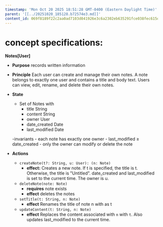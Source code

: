 ```yaml
---
timestamp: 'Mon Oct 20 2025 18:51:28 GMT-0400 (Eastern Daylight Time)'
parent: '[[../20251020_185128.b72574e3.md]]'
content_id: 069f8189f22c2aa0ad7103d041926e3c6a2302eb635291fce038fec615db258d
---
```


# concept specifications:

**Notes\[User]**

* **Purpose** records written information
* **Principle** Each user can create and manage their own notes.
  A note belongs to exactly one user and contains a title and body text.
  Users can view, edit, rename, and delete their own notes.
* **State**

  * Set of Notes with
    * title String
    * content String
    * owner User
    * date\_created Date
    * last\_modified Date

  -invariants
  \- each note has exactly one owner
  \- last\_modified ≥ date\_created
  \- only the owner can modify or delete the note
* **Actions**
  * `createNote(t?: String, u: User): (n: Note)`
    * **effect:** Creates a new note.  If t is specified, the title is t.  Otherwise, the title is "Untitled".  date\_created and last\_modified is set to the current time.  The owner is u.
  * `deleteNote(note: Note)`
    * **requires** note exists
    * **effect** deletes the notes
  * `setTitle(t: String, n: Note)`
    * **effect** Renames the title of note n with as t
  * `updateContent(t: String, n: Note)`
    * **effect** Replaces the content associated with `n` with `t`.  Also updates last\_modified to the current time.
